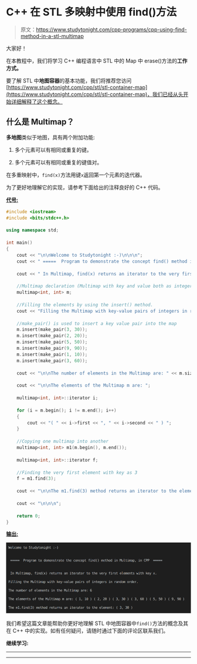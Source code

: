 # C++ 在 STL 多映射中使用 find()方法

> 原文：<https://www.studytonight.com/cpp-programs/cpp-using-find-method-in-a-stl-multimap>

大家好！

在本教程中，我们将学习 C++ 编程语言中 STL 中的 Map 中 erase()方法的**工作方式。**

要了解 STL 中**地图容器**的基本功能，我们将推荐您访问[https://www.studytonight.com/cpp/stl/stl-container-map](https://www.studytonight.com/cpp/stl/stl-container-map)，我们已经从头开始详细解释了这个概念。

## 什么是 Multimap？

**多地图**类似于地图，具有两个附加功能:

1.  多个元素可以有相同或重复的键。

2.  多个元素可以有相同或重复的键值对。

在多重映射中，`find(x)`方法用键`x`返回第一个元素的迭代器。

为了更好地理解它的实现，请参考下面给出的注释良好的 C++ 代码。

<u>**代号:**</u>

```cpp
#include <iostream>
#include <bits/stdc++.h>

using namespace std;

int main()
{
    cout << "\n\nWelcome to Studytonight :-)\n\n\n";
    cout << " =====  Program to demonstrate the concept find() method in Multimap, in CPP  ===== \n\n\n";

    cout << " In Multimap, find(x) returns an iterator to the very first elements with key x.\n\n";

    //Multimap declaration (Multimap with key and value both as integers)
    multimap<int, int> m;

    //Filling the elements by using the insert() method.
    cout << "Filling the Multimap with key-value pairs of integers in random order."; //Map automatically stores them in increasing order of keys

    //make_pair() is used to insert a key value pair into the map
    m.insert(make_pair(3, 30));
    m.insert(make_pair(2, 20));
    m.insert(make_pair(5, 50));
    m.insert(make_pair(9, 90));
    m.insert(make_pair(1, 10));
    m.insert(make_pair(3, 60));

    cout << "\n\nThe number of elements in the Multimap are: " << m.size();

    cout << "\n\nThe elements of the Multimap m are: ";

    multimap<int, int>::iterator i;

    for (i = m.begin(); i != m.end(); i++)
    {
        cout << "( " << i->first << ", " << i->second << " ) ";
    }

    //Copying one multimap into another
    multimap<int, int> m1(m.begin(), m.end());

    multimap<int, int>::iterator f;

    //Finding the very first element with key as 3
    f = m1.find(3);

    cout << "\n\nThe m1.find(3) method returns an iterator to the element: ( " << f->first << ", " << f->second << " ) ";

    cout << "\n\n\n";

    return 0;
} 
```

<u>**输出:**</u>

![C++ find() MultiMap program](img/280810fbda7175ed1a1b37504d1e85ce.png)

我们希望这篇文章能帮助你更好地理解 STL 中地图容器中`find()`方法的概念及其在 C++ 中的实现。如有任何疑问，请随时通过下面的评论区联系我们。

**继续学习:**

* * *

* * *